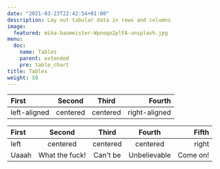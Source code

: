 ```yaml
---
date: "2021-03-23T22:42:54+01:00"
description: Lay out tabular data in rows and columns
image:
  featured: mika-baumeister-Wpnoqo2plFA-unsplash.jpg
menu:
  doc:
    name: Tables
    parent: extended
    pre: table_chart
title: Tables
weight: 50
---
```


| First        |  Second  |  Third   |        Fourth |
| :----------- | :------: | :------: | ------------: |
| left-aligned | centered | centered | right-aligned |

| First |     Second     |  Third   |    Fourth    |    Fifth |
| :---- | :------------: | :------: | :----------: | -------: |
| left  |    centered    | centered |   centered   |    right |
| Uaaah | What the fuck! | Can't be | Unbelievable | Come on! |

